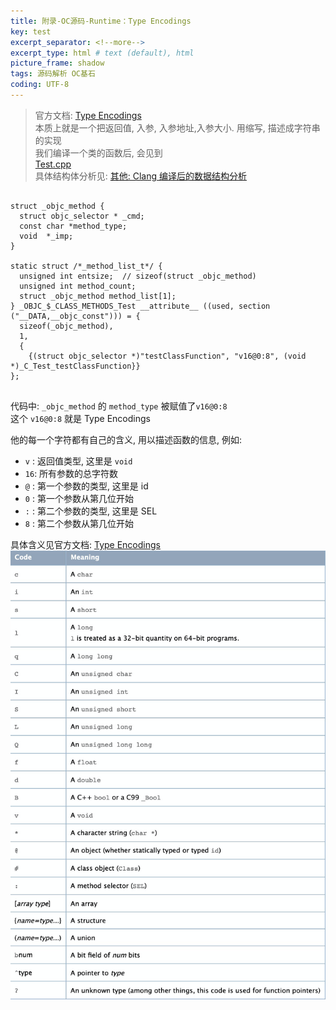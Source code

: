```yaml
---
title: 附录-OC源码-Runtime：Type Encodings   
key: test
excerpt_separator: <!--more-->
excerpt_type: html # text (default), html
picture_frame: shadow
tags: 源码解析 OC基石
coding: UTF-8
--- 
```

> 官方文档: [Type Encodings](https://developer.apple.com/library/archive/documentation/Cocoa/Conceptual/ObjCRuntimeGuide/Articles/ocrtTypeEncodings.html)    
本质上就是一个把返回值, 入参, 入参地址,入参大小. 用缩写, 描述成字符串的实现  
我们编译一个类的函数后, 会见到  
<a href='/assets/images/源码解析/runtime/Test.cpp'>Test.cpp</a>  
具体结构体分析见:  [其他: Clang 编译后的数据结构分析](bear://x-callback-url/open-note?id=1125C902-A4C7-4C62-99D8-18E96362C11F-483-0000B1D6DB95754C)  

```objc  
  
struct _objc_method {  
  struct objc_selector * _cmd;  
  const char *method_type;  
  void  *_imp;  
}  
  
static struct /*_method_list_t*/ {  
  unsigned int entsize;  // sizeof(struct _objc_method)  
  unsigned int method_count;  
  struct _objc_method method_list[1];  
} _OBJC_$_CLASS_METHODS_Test __attribute__ ((used, section ("__DATA,__objc_const"))) = {  
  sizeof(_objc_method),  
  1,  
  {
    {(struct objc_selector *)"testClassFunction", "v16@0:8", (void *)_C_Test_testClassFunction}}  
};  
  
```  
代码中: `_objc_method` 的 `method_type` 被赋值了`v16@0:8`  
这个 `v16@0:8` 就是 Type Encodings  
  
他的每一个字符都有自己的含义, 用以描述函数的信息, 例如:   
* `v` : 返回值类型, 这里是 `void`  
* `16`: 所有参数的总字符数   
* `@` : 第一个参数的类型, 这里是 id  
* `0` : 第一个参数从第几位开始  
* `:` : 第二个参数的类型, 这里是 SEL  
* `8` : 第二个参数从第几位开始  
  
具体含义见官方文档: [Type Encodings](https://developer.apple.com/library/archive/documentation/Cocoa/Conceptual/ObjCRuntimeGuide/Articles/ocrtTypeEncodings.html)  
![](/assets/images/源码解析/runtime/8D07C818-61CD-4F13-86DB-B841B3CC6DC1.png)  

